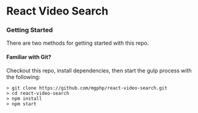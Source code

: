 # React Video Search

### Getting Started

There are two methods for getting started with this repo.

#### Familiar with Git?
Checkout this repo, install dependencies, then start the gulp process with the following:

```
> git clone https://github.com/mgphp/react-video-search.git
> cd react-video-search
> npm install
> npm start
```

